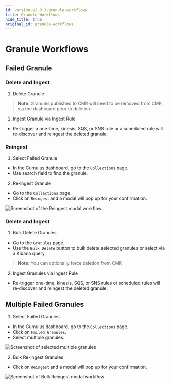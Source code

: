 ```yaml
---
id: version-v2.0.1-granule-workflows
title: Granule Workflows
hide_title: true
original_id: granule-workflows
---
```


# Granule Workflows

## Failed Granule

<!-- markdownlint-disable MD029 -->

### Delete and Ingest

1. Delete Granule

> **Note**: Granules published to CMR will need to be removed from CMR via the dashboard prior to deletion

2. Ingest Granule via Ingest Rule

* Re-trigger a one-time, kinesis, SQS, or SNS rule or a scheduled rule will re-discover and reingest the deleted granule.

### Reingest

1. Select Failed Granule

* In the Cumulus dashboard, go to the `Collections` page.
* Use search field to find the granule.

2. Re-ingest Granule

* Go to the `Collections` page.
* Click on `Reingest` and a modal will pop up for your confirmation.

![Screenshot of the Reingest modal workflow](assets/cd_reingest_granule_modal.png)

### Delete and Ingest

1. Bulk Delete Granules

* Go to the `Granules` page.
* Use the `Bulk Delete` button to bulk delete selected granules or select via a Kibana query

> **Note**: You can optionally force deletion from CMR

2. Ingest Granules via Ingest Rule

* Re-trigger one-time, kinesis, SQS, or SNS rules or scheduled rules will re-discover and reingest the deleted granule.

## Multiple Failed Granules

1. Select Failed Granules

* In the Cumulus dashboard, go to the `Collections` page.
* Click on `Failed Granules`.
* Select multiple granules.

![Screenshot of selected multiple granules](assets/cd_reingest_bulk.png)

2. Bulk Re-ingest Granules

* Click on `Reingest` and a modal will pop up for your confirmation.

![Screenshot of Bulk Reingest modal workflow](assets/cd_reingest_modal_bulk.png)
<!-- markdownlint-enable MD029 -->